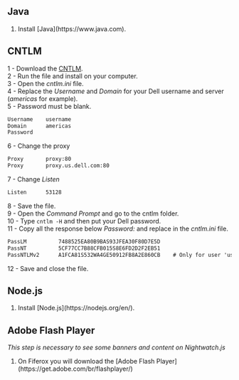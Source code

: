 ## Java
<ol>
    <li>Install [Java](https://www.java.com).</li>
</ol>

## CNTLM
1 - Download the [CNTLM](http://cntlm.sourceforge.net/).<br>
2 - Run the file and install on your computer.<br>
3 - Open the *cntlm.ini* file.<br>
4 - Replace the *Username* and *Domain* for your Dell username and server (*americas* for example).<br>
5 - Password must be blank.

```txt
Username	username
Domain		americas
Password	
```

6 - Change the proxy

```txt
Proxy		proxy:80
Proxy		proxy.us.dell.com:80
```

7 - Change *Listen*

```txt
Listen		53128
```

8 - Save the file.<br>
9 - Open the *Command Prompt* and go to the cntlm folder.<br>
10 - Type `cntlm -H` and then put your Dell password.<br>
11 - Copy all the response below *Password:* and replace in the *cntlm.ini* file.

```txt
PassLM          7488525EA80B9BAS93JFEA30F80D7E5D
PassNT          5CF77CC7B88CFB015S8E6FD2D2F2EB51
PassNTLMv2      A1FCA81S532WA4GE50912FB8A2E860CB    # Only for user 'username', domain 'americas'
```

12 - Save and close the file.

## Node.js
<ol>
    <li>Install [Node.js](https://nodejs.org/en/).</li>
</ol>

## Adobe Flash Player
*This step is necessary to see some banners and content on Nightwatch.js*
<ol>
    <li>On Fiferox you will download the [Adobe Flash Player](https://get.adobe.com/br/flashplayer/)</li>
</ol>
